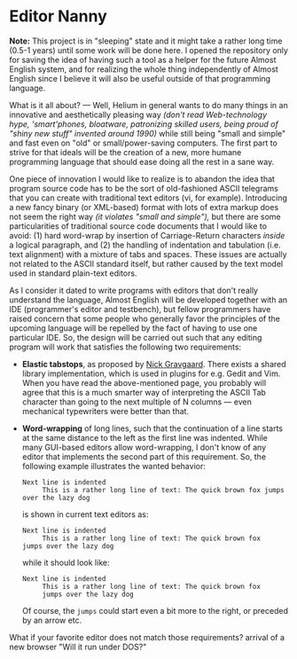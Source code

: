 Editor Nanny
============

**Note:** This project is in "sleeping" state and it might take a rather long time (0.5-1 years) until some work will
be done here. I opened the repository only for saving the idea of having such a tool as a helper for the future
Almost English system, and for realizing the whole thing independently of Almost English since I believe it will also
be useful outside of that programming language.

What is it all about? — Well, Helium in general wants to do many things in an innovative and aesthetically pleasing way
_(don't read Web-technology hype, 'smart'phones, bloatware, patronizing skilled users, being proud of "shiny new stuff"
invented around 1990)_ while still being "small and simple" and fast even on "old" or small/power-saving computers. The
first part to strive for that ideals will be the creation of a new, more humane programming language that should ease doing
all the rest in a sane way. 

One piece of innovation I would like to realize is to abandon the idea that program source code has to be the sort of
old-fashioned ASCII telegrams that you can create with traditional text editors (vi, for example). Introducing a new fancy
binary (or XML-based) format with lots of extra markup does not seem the right way _(it violates "small and simple"),_ but
there are some particularities of traditional source code documents that I would like to avoid: (1) hard word-wrap by
insertion of Carriage-Return characters _inside_ a logical paragraph, and (2) the handling of indentation and tabulation
(i.e. text alignment) with a mixture of tabs and spaces. These issues are actually not related to the ASCII standard itself,
but rather caused by the text model used in standard plain-text editors. 

As I consider it dated to write programs with editors that don't really understand the language, Almost English will be
developed together with an IDE (programmer's editor and testbench), but fellow programmers have raised concern that some
people who generally favor the principles of the upcoming language will be repelled by the fact of having to use one
particular IDE. So, the design will be carried out such that any editing program will work that satisfies the following two
requirements:

 *  **Elastic tabstops**, as proposed by [Nick Gravgaard](http://nickgravgaard.com/elastictabstops/). There exists a shared
    library implementation, which is used in plugins for e.g. Gedit and Vim. When you have read the above-mentioned page,
    you probably will agree that this is a much smarter way of interpreting the ASCII Tab character than going to the
    next multiple of N columns — even mechanical typewriters were better than that.

 *  **Word-wrapping** of long lines, such that the continuation of a line starts at the same distance to the left as the
    first line was indented. While many GUI-based editors allow word-wrapping, I don't know of any editor that implements
    the second part of this requirement. So, the following example illustrates the wanted behavior:

    ```
    Next line is indented
         This is a rather long line of text: The quick brown fox jumps over the lazy dog
    ```
    is shown in current text editors as:
    ```
    Next line is indented
         This is a rather long line of text: The quick brown fox
    jumps over the lazy dog
    ```
    while it should look like:
    ```
    Next line is indented
         This is a rather long line of text: The quick brown fox
         jumps over the lazy dog
    ```
    Of course, the `jumps` could start even a bit more to the right, or preceded by an arrow etc.

What if your favorite editor does not match those requirements? arrival of a new browser "Will it run under DOS?"
